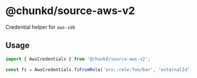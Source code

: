 # @chunkd/source-aws-v2

Credential helper for `aws-sdk`

## Usage

```typescript
import { AwsCredentials } from '@chunkd/source-aws-v2';

const fs = AwsCredentials.fsFromRole('arn::role:foo/bar', 'externalId', 3_600);
```
